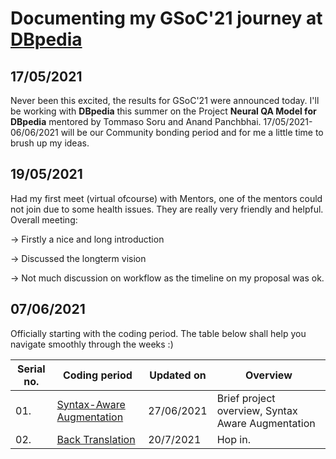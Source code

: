 # Documenting my GSoC'21 journey at [DBpedia](https://www.dbpedia.org/)



## 17/05/2021
Never been this excited, the results for GSoC'21 were announced today. I'll be working with **DBpedia** this summer on the Project **Neural QA Model for DBpedia** mentored by Tommaso Soru and Anand Panchbhai.
17/05/2021-06/06/2021 will be our Community bonding period and for me a little time to brush up my ideas.



## 19/05/2021 
Had my first meet (virtual ofcourse) with Mentors, one of the mentors could not join due to some health issues. They are really very friendly and helpful. Overall meeting:

-> Firstly a nice and long introduction

-> Discussed the longterm vision 

-> Not much discussion on workflow as the timeline on my proposal was ok.



## 07/06/2021 
Officially starting with the coding period. The table below shall help you navigate smoothly through the weeks :)

| Serial no. | Coding period | Updated on | Overview |
|------------|---------------|------------|----------|
|01.|[Syntax-Aware Augmentation](Syntax-AwareAugmentation.md)|27/06/2021|Brief project overview, Syntax Aware Augmentation|
|02.|[Back Translation](BackTranslation.md)|20/7/2021|Hop in.|
